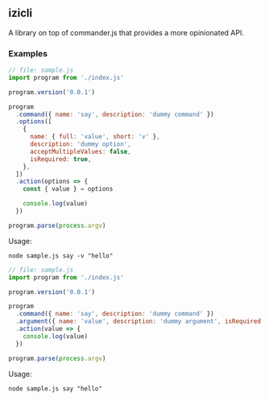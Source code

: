 ## izicli

A library on top of commander.js that provides a more opinionated API.

### Examples

```js
// file: sample.js
import program from './index.js'

program.version('0.0.1')

program
  .command({ name: 'say', description: 'dummy command' })
  .options([
    {
      name: { full: 'value', short: 'v' },
      description: 'dummy option',
      acceptMultipleValues: false,
      isRequired: true,
    },
  ])
  .action(options => {
    const { value } = options

    console.log(value)
  })

program.parse(process.argv)
```

Usage:

```
node sample.js say -v "hello"
```

```js
// file: sample.js
import program from './index.js'

program.version('0.0.1')

program
  .command({ name: 'say', description: 'dummy command' })
  .argument({ name: 'value', description: 'dummy argument', isRequired: true })
  .action(value => {
    console.log(value)
  })

program.parse(process.argv)
```

Usage:

```
node sample.js say "hello"
```
